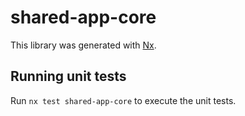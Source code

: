 # shared-app-core

This library was generated with [Nx](https://nx.dev).

## Running unit tests

Run `nx test shared-app-core` to execute the unit tests.
